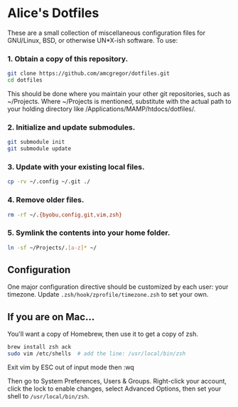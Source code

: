 # Alice's Dotfiles

These are a small collection of miscellaneous configuration files for GNU/Linux, BSD, or otherwise UN*X-ish software. To use:

### 1. Obtain a copy of this repository.

```sh
git clone https://github.com/amcgregor/dotfiles.git
cd dotfiles
```

This should be done where you maintain your other git repositories, such as ~/Projects. Where ~/Projects is mentioned, substitute with the actual path to your holding directory like /Applications/MAMP/htdocs/dotfiles/.

### 2. Initialize and update submodules.

```sh
git submodule init
git submodule update
```

### 3. Update with your existing local files.

```sh
cp -rv ~/.config ~/.git ./
```

### 4. Remove older files.

```sh
rm -rf ~/.{byobu,config,git,vim,zsh}
```

### 5. Symlink the contents into your home folder.

```sh
ln -sf ~/Projects/.[a-z]* ~/
```

## Configuration

One major configuration directive should be customized by each user: your timezone. Update `.zsh/hook/zprofile/timezone.zsh` to set your own.

## If you are on Mac...

You'll want a copy of Homebrew, then use it to get a copy of zsh.

```sh
brew install zsh ack
sudo vim /etc/shells  # add the line: /usr/local/bin/zsh
```

Exit vim by ESC out of input mode then :wq

Then go to System Preferences, Users & Groups. Right-click your account, click the lock to enable changes, select Advanced Options, then set your shell to `/usr/local/bin/zsh`.

